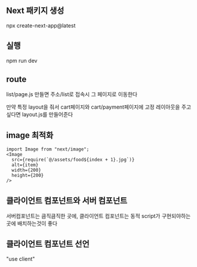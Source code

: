 ## Next 패키지 생성

npx create-next-app@latest

## 실행

npm run dev

## route

list/page.js 만들면 주소/list로 접속시 그 페이지로 이동한다

만약 특정 layout을 줘서 cart페이지와 cart/payment페이지에 고정 레이아웃을 주고싶다면 layout.js를 만들어준다

## image 최적화

```
import Image from "next/image";
<Image
  src={require(`@/assets/food${index + 1}.jpg`)}
  alt={item}
  width={200}
  height={200}
/>

```

## 클라이언트 컴포넌트와 서버 컴포넌트

서버컴포넌트는 큼직큼직한 곳에, 클라이언트 컴포넌트는 동적 script가 구현되야하는곳에 배치하는것이 좋다

## 클라이언트 컴포넌트 선언

"use client"
